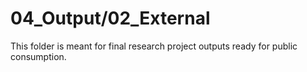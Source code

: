 # 04_Output/02_External

This folder is meant for final research project outputs ready for public consumption.